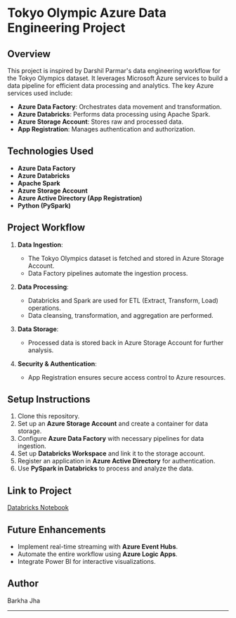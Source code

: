 # Tokyo Olympic Azure Data Engineering Project

## Overview
This project is inspired by Darshil Parmar's data engineering workflow for the Tokyo Olympics dataset. It leverages Microsoft Azure services to build a data pipeline for efficient data processing and analytics. The key Azure services used include:

- **Azure Data Factory**: Orchestrates data movement and transformation.
- **Azure Databricks**: Performs data processing using Apache Spark.
- **Azure Storage Account**: Stores raw and processed data.
- **App Registration**: Manages authentication and authorization.

## Technologies Used
- **Azure Data Factory**
- **Azure Databricks**
- **Apache Spark**
- **Azure Storage Account**
- **Azure Active Directory (App Registration)**
- **Python (PySpark)**

## Project Workflow
1. **Data Ingestion**:
   - The Tokyo Olympics dataset is fetched and stored in Azure Storage Account.
   - Data Factory pipelines automate the ingestion process.

2. **Data Processing**:
   - Databricks and Spark are used for ETL (Extract, Transform, Load) operations.
   - Data cleansing, transformation, and aggregation are performed.

3. **Data Storage**:
   - Processed data is stored back in Azure Storage Account for further analysis.

4. **Security & Authentication**:
   - App Registration ensures secure access control to Azure resources.

## Setup Instructions
1. Clone this repository.
2. Set up an **Azure Storage Account** and create a container for data storage.
3. Configure **Azure Data Factory** with necessary pipelines for data ingestion.
4. Set up **Databricks Workspace** and link it to the storage account.
5. Register an application in **Azure Active Directory** for authentication.
6. Use **PySpark in Databricks** to process and analyze the data.

## Link to Project
[Databricks Notebook](https://adb-1133437905082428.8.azuredatabricks.net/editor/notebooks/2384745928248331?o=1133437905082428)

## Future Enhancements
- Implement real-time streaming with **Azure Event Hubs**.
- Automate the entire workflow using **Azure Logic Apps**.
- Integrate Power BI for interactive visualizations.

## Author
Barkha Jha

---




